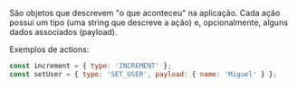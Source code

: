 São objetos que descrevem "o que aconteceu" na aplicação. Cada ação possui um tipo (uma string que descreve a ação) e, opcionalmente, alguns dados associados (payload).

Exemplos de actions:

```js
const increment = { type: 'INCREMENT' }; 
const setUser = { type: 'SET_USER', payload: { name: 'Miguel' } };
```
